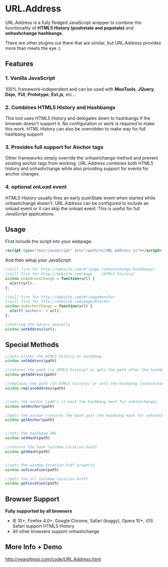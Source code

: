 # URL.Address

URL.Address is a fully fledged JavaScript wrapper to combine the functionality of **HTML5 History (pushstate and popstate)** and **onhashchange hashbangs**.

There are other plugins out there that are similar, but URL.Address provides more than meets the eye ;)

## Features

### 1. Vanilla JavaScript

100% framework-independent and can be used with **MooTools**, **JQuery**, **Dojo**, **YUI**, **Prototype**, **Ext.js**, etc...

### 2. Combines HTML5 History and Hashbangs

This tool uses HTML5 History and delegates down to hashbangs if the browser doesn't support it. No configuration or work is required to make this work. HTML History can also be overridden to make way for full hashbang support

### 3. Provides full support for Anchor tags

Other frameworks simply override the onhashchange method and prevent existing anchor tags from working. URL.Address combines both HTML5 history and onhashchange while also providing support for events for anchor changes.

### 4. optional onLoad event

HTML5 History usually fires an early pushState event when started while onhashchange doesn't. URL.Address can be configured to include an onload event or it can skip the onload event. This is useful for full JavaScript applications.


## Usage

First include the script into your webpage:

```html
<script type="text/javascript" src="/path/to/URL.Address.js"></script>
```

And then setup your JavaScript:

```javascript
//will fire for http://website.com/#!/page (onhashchange hashbangs)
//will fire for http://website.com/page    (HTML5 history)
window.onAddressChange = function(url) {
  alert(url);
};

//will fire for http://website.com/#!/page#anchor
//will fire for http://website.com/page/#anchor
window.onAnchorChange = function(url) {
  alert('anchor=' + url);
};

//Setting the adress manually
window.setAddress(url);
```

## Special Methods

```javascript
//sets either the HTML5 history or hashbang
window.setAddress(path)

//returns the path (in HTML5 history) or gets the path after the hashbang (onhashchange)
window.getAddress(path)

//replaces the path (in HTML5 history) or sets the hashbang (onhashchange)
window.replaceAddress(path)


//sets the anchor (add's it past the hashbang hash for onhashchange)
window.setAnchor(path)

//gets the anchor (returns the bash past the hashbang hash for onhashchange)
window.getAnchor(path)


//sets the hashbang URL
window.setHash(path)

//returns the hash (window.location.hash)
window.getHash(path)


//sets the window.location.href property
window.setLocation(path)

//gets the url (window.location.href)
window.getLocation(path)
```

## Browser Support

**Fully supported by all browsers**

- IE 10+, Firefox 4.0+, Google Chrome, Safari (buggy), Opera 10+, iOS Safari support HTML5 History
- All other browsers support onhashchange


## More Info + Demo

http://yearofmoo.com/code/URL.Address.html
